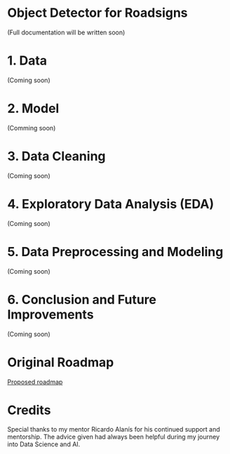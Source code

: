 # Object Detector for Roadsigns
 (Full documentation will be written soon)

# 1. Data
 (Coming soon)

# 2. Model
 (Comming soon)

# 3. Data Cleaning
 (Coming soon)

# 4. Exploratory Data Analysis (EDA)
 (Coming soon)

# 5. Data Preprocessing and Modeling
 (Coming soon)

# 6. Conclusion and Future Improvements
 (Coming soon)

# Original Roadmap
[Proposed roadmap](https://docs.google.com/document/d/1pi7UyNj-fMED7Iy1oBeMUZ0Rag70NiQuSnHijzi65_8/edit)

# Credits
Special thanks to my mentor Ricardo Alanís for his continued support and mentorship. The advice given had
always been helpful during my journey into Data Science and AI.
